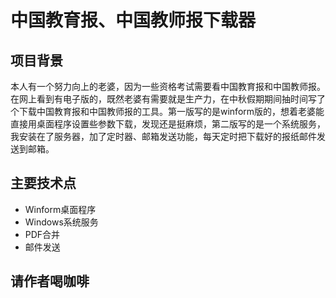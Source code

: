 # 中国教育报、中国教师报下载器
## 项目背景
本人有一个努力向上的老婆，因为一些资格考试需要看中国教育报和中国教师报。在网上看到有电子版的，既然老婆有需要就是生产力，在中秋假期期间抽时间写了个下载中国教育报和中国教师报的工具。第一版写的是winform版的，想着老婆能直接用桌面程序设置些参数下载，发现还是挺麻烦，第二版写的是一个系统服务，我安装在了服务器，加了定时器、邮箱发送功能，每天定时把下载好的报纸邮件发送到邮箱。
## 主要技术点
* Winform桌面程序
* Windows系统服务
* PDF合并
* 邮件发送

## 请作者喝咖啡
